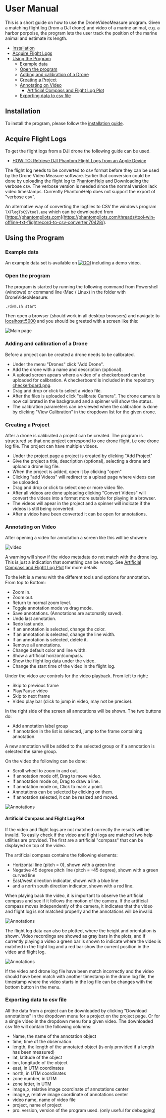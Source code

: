 # User Manual

This is a short guide on how to use the DroneVideoMeasure program.
Given a matching flight log (from a DJI drone) and video of a marine animal, e.g. a harbor porpoise, the program lets the user track the position of the marine animal and estimate its length.

- [Installation](#installation)
- [Acquire Flight Logs](#acquire-flight-logs)
- [Using the Program](#using-the-program)
  - [Example data](#example-data)
  - [Open the program](#open-the-program)
  - [Adding and calibration of a Drone](#adding-and-calibration-of-a-drone)
  - [Creating a Project](#creating-a-project)
  - [Annotating on Video](#annotating-on-video)
    - [Artificial Compass and Flight Log Plot](#artificial-compass-and-flight-log-plot)
  - [Exporting data to csv file](#exporting-data-to-csv-file)

## Installation

To install the program, please follow the [installation guide](../README.md).

## Acquire Flight Logs

To get the flight logs from a DJI drone the following guide can be used.

- [HOW TO: Retrieve DJI Phantom Flight Logs from an Apple Device](https://www.phantomhelp.com/tips/how-to-retrieve-dji-go-flight-logs-from-itunes.29)

The flight log needs to be converted to csv format before they can be used by the Drone Video Measure software. 
Earlier that conversion could be done by uploading the flight log to [PhantomHelp](https://www.phantomhelp.com/LogViewer/Upload/) and Downloading the verbose csv. The verbose version is needed since the normal version lack video timestamps.
Currently PhantomHelp does not support the export of "verbose csv".

An alternative way of converting the logfiles to CSV the windows program `TXTlogToCSVtool.exe` which can be downloaded from
[https://phantompilots.com](https://phantompilots.com/threads/tool-win-offline-txt-flightrecord-to-csv-converter.70428/).




## Using the Program

### Example data

An example data set is available on [![DOI](https://zenodo.org/badge/DOI/10.5281/zenodo.3604005.svg)](https://doi.org/10.5281/zenodo.3604005) including a demo video.

### Open the program

The program is started by running the following command from Powershell (windows) or command line (Mac / Linux) in the folder with DroneVideoMeasure:

```bash
./dvm.sh start
```

Then open a browser (should work in all desktop browsers) and navigate to [localhost:5000](localhost:5000) and you should be greeted with a screen like this:

![Main page](pic/dvm_main_window.png)

### Adding and calibration of a Drone

Before a project can be created a drone needs to be calibrated.

- Under the menu "Drones" click "Add Drone".
- Add the drone with a name and description (optional).
- A upload screen apears where a video of a checkerboard can be uploaded for calibration. A checkerboard is included in the repository [checkerboard.png](checkerboard.png).
- Drag and drop or click to select a video file.
- After the files is uploaded click "calibrate Camera". The drone camera is now calibrated in the background and a spinner will show the status.
- The calibration parameters can be viewed when the calibration is done by clicking "View Calibration" in the dropdown list for the given drone.

### Creating a Project

After a drone is calibrated a project can be created. The program is structured so that one project correspond to one drone flight, i.e one drone log file. The project can have multiple videos.

- Under the project page a project is created by clicking "Add Project"
- Give the project a title, description (optional), selecting a drone and upload a drone log file.
- When the project is added, open it by clicking "open"
- Clicking "add Videos" will redirect to a upload page where videos can be uploaded.
- Drag and drop or click to select one or more video file.
- After all videos are done uploading clicking "Convert Videos" will convert the videos into a format more sutable for playing in a browser.
- The videos will apear in the project and a spinner will indicate if the videos is still being converted. 
- After a video have been converted it can be open for annotations.

### Annotating on Video

After opening a video for annotation a screen like this will be showen:

![video](pic/dvm_video_annotation.png)

A warning will show if the video metadata do not match with the drone log. This is just a indication that something can be wrong. See [Artificial Compass and Flight Log Plot](#Artificial-Compass-and-Flight-Log-Plot) for more details.

To the left is a menu with the different tools and options for annotation.
From top to Bottom:

- Zoom in.
- Zoom out.
- Return to normal zoom level.
- Toggle annotation mode vs drag mode.
- Save annotations. (Annotations are automatily saved).
- Undo last annotation.
- Redo last undo.
- If an annotation is selected, change the color.
- If an annotation is selected, change the line width.
- If an annotation is selected, delete it.
- Remove all annotations.
- Change default color and line width.
- Show a artificial horizon/compass.
- Show the flight log data under the video.
- Change the start time of the video in the flight log.

Under the video are controls for the video playback.
From left to right:

- Skip to previous frame
- Play/Pause video
- Skip to next frame
- Video play bar (click to jump in video, may not be precise).

In the right side of the screen all annotations will be shown.
The two buttons do:

- Add annotation label group
- If annotation in the list is selected, jump to the frame containing annotation.

A new annotation will be added to the selected group or if a annotation is selected the same group.

On the video the following can be done:

- Scroll wheel to zoom in and out.
- If annotation mode off, Drag to move video.
- If annotation mode on, Drag to draw a line.
- If annotation mode on, Click to mark a point.
- Annotations can be selected by clicking on them.
- If annotation selected, it can be resized and moved.

![Annotations](pic/dvm_video_with_annotations.png)

#### Artificial Compass and Flight Log Plot

If the video and flight logs are not matched correctly the results will be invalid. To easily check if the video and flight logs are matched two help utilities are provided. The first are a artificial "compass" that can be displayed on top of the video.

The artificial compass contains the following elements:

- Horizontal line (pitch = 0), shown with a green line
- Negative 45 degree pitch line (pitch = -45 degree), shown with a green curved line
- East/west direction indicator, shown with a blue line
- and a north south direction indicator, shown with a red line.

When playing back the video, it is important to observe the artificial compass and see if it follows the motion of the camera. If the artificial compass moves independently of the camera, it indicates that the video and flight log is not matched properly and the annotations will be invalid.

![Annotations](pic/dvm_video_compass.png)

The flight log data can also be plotted, where the height and orientation is shown. Video recordings are showed as gray bars in the plots, and if currently playing a video a green bar is shown to indicate where the video is matched in the flight log and a red bar show the current position in the video and flight log.

![Annotations](pic/dvm_video_graph.png)

If the video and drone log file have been match incorrectly and the video should have been match with another timestamp in the drone log file, the timestamp where the video starts in the log file can be changes with the bottom button in the menu.

### Exporting data to csv file

All the data from a project can be downloaded by clicking "Download annotations" in the dropdown menu for a project on the project page. Or for a single video in the dropdown menu for a given video. The downloaded csv file will contain the following columns:

- Name, the name of the annotation object
- time, time of the observation
- length, the length of the annotated object (is only provided if a length has been measured)
- lat, latitude of the object
- lon, longitude of the object
- east, in UTM coordinates
- north, in UTM coordinates
- zone number, in UTM
- zone letter, in UTM
- image_x, relative image coordinate of annotations center
- image_y, relative image coordinate of annotations center
- video name, name of video file
- project, name of project
- pro. version, version of the program used. (only useful for debugging)
